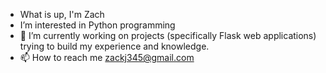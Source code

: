- What is up, I'm Zach
- I’m interested in Python programming 
- 🌱 I’m currently working on projects (specifically Flask web applications) trying to build my experience and knowledge.
- 📫 How to reach me zackj345@gmail.com

<!---
Zachj345/Zachj345 is a ✨ special ✨ repository because its `README.md` (this file) appears on your GitHub profile.
You can click the Preview link to take a look at your changes.
--->
